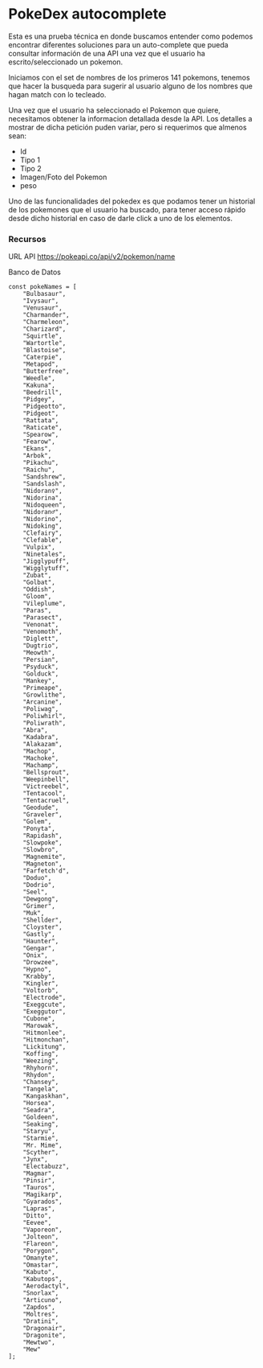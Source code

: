 # PokeDex autocomplete

Esta es una prueba técnica en donde buscamos entender como podemos encontrar diferentes soluciones para un auto-complete que pueda consultar información de una API una vez que el usuario ha escrito/seleccionado un pokemon.

Iniciamos con el set de nombres de los primeros 141 pokemons, tenemos que hacer la busqueda para sugerir al usuario alguno de los nombres que hagan match con lo tecleado.

Una vez que el usuario ha seleccionado el Pokemon que quiere, necesitamos obtener la informacion detallada desde la API. Los detalles a mostrar de dicha petición puden variar, pero si requerimos que almenos sean:
- Id 
- Tipo 1
- Tipo 2
- Imagen/Foto del Pokemon
- peso

Uno de las funcionalidades del pokedex es que podamos tener un historial de los pokemones que el usuario ha buscado, para tener acceso rápido desde dicho historial en caso de darle click a uno de los elementos.

### Recursos

URL API
https://pokeapi.co/api/v2/pokemon/name

Banco de Datos

```JS
const pokeNames = [
    "Bulbasaur",
    "Ivysaur",
    "Venusaur",
    "Charmander",
    "Charmeleon",
    "Charizard",
    "Squirtle",
    "Wartortle",
    "Blastoise",
    "Caterpie",
    "Metapod",
    "Butterfree",
    "Weedle",
    "Kakuna",
    "Beedrill",
    "Pidgey",
    "Pidgeotto",
    "Pidgeot",
    "Rattata",
    "Raticate",
    "Spearow",
    "Fearow",
    "Ekans",
    "Arbok",
    "Pikachu",
    "Raichu",
    "Sandshrew",
    "Sandslash",
    "Nidoran♀",
    "Nidorina",
    "Nidoqueen",
    "Nidoran♂",
    "Nidorino",
    "Nidoking",
    "Clefairy",
    "Clefable",
    "Vulpix",
    "Ninetales",
    "Jigglypuff",
    "Wigglytuff",
    "Zubat",
    "Golbat",
    "Oddish",
    "Gloom",
    "Vileplume",
    "Paras",
    "Parasect",
    "Venonat",
    "Venomoth",
    "Diglett",
    "Dugtrio",
    "Meowth",
    "Persian",
    "Psyduck",
    "Golduck",
    "Mankey",
    "Primeape",
    "Growlithe",
    "Arcanine",
    "Poliwag",
    "Poliwhirl",
    "Poliwrath",
    "Abra",
    "Kadabra",
    "Alakazam",
    "Machop",
    "Machoke",
    "Machamp",
    "Bellsprout",
    "Weepinbell",
    "Victreebel",
    "Tentacool",
    "Tentacruel",
    "Geodude",
    "Graveler",
    "Golem",
    "Ponyta",
    "Rapidash",
    "Slowpoke",
    "Slowbro",
    "Magnemite",
    "Magneton",
    "Farfetch'd",
    "Doduo",
    "Dodrio",
    "Seel",
    "Dewgong",
    "Grimer",
    "Muk",
    "Shellder",
    "Cloyster",
    "Gastly",
    "Haunter",
    "Gengar",
    "Onix",
    "Drowzee",
    "Hypno",
    "Krabby",
    "Kingler",
    "Voltorb",
    "Electrode",
    "Exeggcute",
    "Exeggutor",
    "Cubone",
    "Marowak",
    "Hitmonlee",
    "Hitmonchan",
    "Lickitung",
    "Koffing",
    "Weezing",
    "Rhyhorn",
    "Rhydon",
    "Chansey",
    "Tangela",
    "Kangaskhan",
    "Horsea",
    "Seadra",
    "Goldeen",
    "Seaking",
    "Staryu",
    "Starmie",
    "Mr. Mime",
    "Scyther",
    "Jynx",
    "Electabuzz",
    "Magmar",
    "Pinsir",
    "Tauros",
    "Magikarp",
    "Gyarados",
    "Lapras",
    "Ditto",
    "Eevee",
    "Vaporeon",
    "Jolteon",
    "Flareon",
    "Porygon",
    "Omanyte",
    "Omastar",
    "Kabuto",
    "Kabutops",
    "Aerodactyl",
    "Snorlax",
    "Articuno",
    "Zapdos",
    "Moltres",
    "Dratini",
    "Dragonair",
    "Dragonite",
    "Mewtwo",
    "Mew"
];
```

